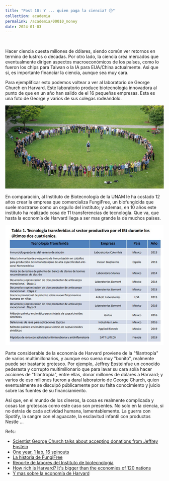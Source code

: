 ```yaml
---
title: "Post 10: Y ... quien paga la ciencia? 😶"
collection: academia
permalink: /academia/00010_money
date: 2024-01-03
---
```


&nbsp;

Hacer ciencia cuesta millones de dólares, siendo común ver retornos en termino de lustros o décadas. Por otro lado, la ciencia crea mercados que eventualmente dirigen aspectos macroeconómicos de los países, como lo fueron los chips para Taiwan o la IA para EUA/China actualmente. Asi que si, es importante financiar la ciencia, aunque sea muy cara.

Para ejemplificar esto podemos voltear a ver al laboratorio de George Church en Harvard. Este laboratorio produce biotecnología innovadora al punto de que en un año han salido de el 16 pequeñas empresas. Esta es una foto de George y varios de sus colegas rodeándolo. 

![img](/images/academia/00010_church.jpg)

En comparación, al Instituto de Biotecnología de la UNAM le ha costado 12 años crear la empresa que comercializa FungiFree, un biofungicida que suele mostrarse como un orgullo del instituto; y ademas, en 10 años este instituto  ha realizado cosa de 11 transferencias de tecnología. Que va, que hasta la economía de Harvard llega a ser mas grande la de muchos países. 

![img](/images/academia/00010_church2.jpg)

Parte considerable de la economía de Harvard proviene de la "filantropía" de varios multimillonarios, y aunque eso suena muy "bonito", realmente puede ser bastante grotesco. Por ejemplo, Jeffrey Epsteinfue un conocido pederasta y corrupto multimillonario que para lavar su cara solía hacer acciones de "filantropía", entre ellas, donar millones de dólares a Harvard; y varios de eso millones fueron a daral laboratorio de George Church, quien eventualmente se disculpó públicamente por su falta conocimiento y juicio sobre las fuentes de su financiamiento. 

Asi que, en el mundo de los dineros, la cosa es realmente complicada y cosas tan grotescas como este caso son presentes. No solo en la ciencia, si no detrás de cada actividad humana, lamentablemente. La guerra con Spotify, la sangre con el aguacate, la esclavitud infantil con productos Nestle ...


Refs:
* [Scientist George Church talks about accepting donations from Jeffrey Epstein](https://www.cbsnews.com/news/harvard-scientist-george-church-talks-about-accepting-donations-from-jeffrey-epstein-60-minutes-2019-12-08/)
* [One year, 1 lab, 16 spinouts](https://arep.med.harvard.edu/pdf/DeFrancesco_gclab_2019.pdf)
* [La historia de FungiFree](https://www.scielo.org.mx/scielo.php?script=sci_arttext&pid=S1405-888X2015000100005)
* [Reporte de labores del Instituto de biotecnología](https://www.ibt.unam.mx/documentos/informesinstitucionales/2020informeinstitucional2013-2020-721.pdf)
* [How rich is Harvard? It's bigger than the economies of 120 nations](https://www.cbsnews.com/news/harvard-endowment-2023-harvard-president-salary/)
* [Y mas sobre la economía de Harvard](https://www.thecrimson.com/article/2021/10/15/annual-financial-report-2021/)


